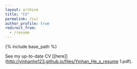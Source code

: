 ```yaml
---
layout: archive
title: "CV"
permalink: /cv/
author_profile: true
redirect_from:
  - /resume
---
```


{% include base_path %}

See my up-to-date CV [\[here\]](http://yinhanhe123.github.io/files/Yinhan_He_s_resume 1.pdf).

